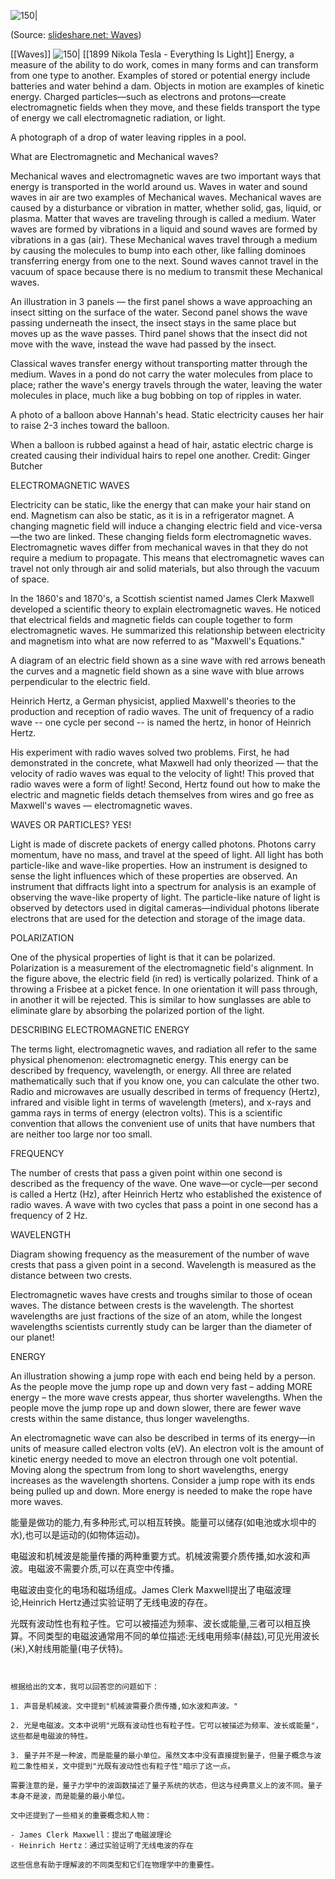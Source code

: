 ![150|](https://i.imgur.com/9JE4aF3.webp)

(Source:  [slideshare.net: Waves](https://www.slideshare.net/slideshow/waves-presentation-730575/730575))



[[Waves]]
![150|](https://i.imgur.com/wmqCsVw.webp)
[[1899 Nikola Tesla - Everything Is Light]]
Energy, a measure of the ability to do work, comes in many forms and can transform from one type to another. Examples of stored or potential energy include batteries and water behind a dam. Objects in motion are examples of kinetic energy. Charged particles—such as electrons and protons—create electromagnetic fields when they move, and these fields transport the type of energy we call electromagnetic radiation, or light.

A photograph of a drop of water leaving ripples in a pool.

What are Electromagnetic and Mechanical waves?

Mechanical waves and electromagnetic waves are two important ways that energy is transported in the world around us. Waves in water and sound waves in air are two examples of Mechanical waves. Mechanical waves are caused by a disturbance or vibration in matter, whether solid, gas, liquid, or plasma. Matter that waves are traveling through is called a medium. Water waves are formed by vibrations in a liquid and sound waves are formed by vibrations in a gas (air). These Mechanical waves travel through a medium by causing the molecules to bump into each other, like falling dominoes transferring energy from one to the next. Sound waves cannot travel in the vacuum of space because there is no medium to transmit these Mechanical waves.

An illustration in 3 panels — the first panel shows a wave approaching an insect sitting on the surface of the water. Second panel shows the wave passing underneath the insect, the insect stays in the same place but moves up as the wave passes. Third panel shows that the insect did not move with the wave, instead the wave had passed by the insect.

Classical waves transfer energy without transporting matter through the medium. Waves in a pond do not carry the water molecules from place to place; rather the wave's energy travels through the water, leaving the water molecules in place, much like a bug bobbing on top of ripples in water.

A photo of a balloon above Hannah's head. Static electricity causes her hair to raise 2-3 inches toward the balloon.

When a balloon is rubbed against a head of hair, astatic electric charge is created causing their individual hairs to repel one another. Credit: Ginger Butcher

ELECTROMAGNETIC WAVES

Electricity can be static, like the energy that can make your hair stand on end. Magnetism can also be static, as it is in a refrigerator magnet. A changing magnetic field will induce a changing electric field and vice-versa—the two are linked. These changing fields form electromagnetic waves. Electromagnetic waves differ from mechanical waves in that they do not require a medium to propagate. This means that electromagnetic waves can travel not only through air and solid materials, but also through the vacuum of space.

In the 1860's and 1870's, a Scottish scientist named James Clerk Maxwell developed a scientific theory to explain electromagnetic waves. He noticed that electrical fields and magnetic fields can couple together to form electromagnetic waves. He summarized this relationship between electricity and magnetism into what are now referred to as "Maxwell's Equations."

A diagram of an electric field shown as a sine wave with red arrows beneath the curves and a magnetic field shown as a sine wave with blue arrows perpendicular to the electric field.

Heinrich Hertz, a German physicist, applied Maxwell's theories to the production and reception of radio waves. The unit of frequency of a radio wave -- one cycle per second -- is named the hertz, in honor of Heinrich Hertz.

His experiment with radio waves solved two problems. First, he had demonstrated in the concrete, what Maxwell had only theorized — that the velocity of radio waves was equal to the velocity of light! This proved that radio waves were a form of light! Second, Hertz found out how to make the electric and magnetic fields detach themselves from wires and go free as Maxwell's waves — electromagnetic waves.

WAVES OR PARTICLES? YES!

Light is made of discrete packets of energy called photons. Photons carry momentum, have no mass, and travel at the speed of light. All light has both particle-like and wave-like properties. How an instrument is designed to sense the light influences which of these properties are observed. An instrument that diffracts light into a spectrum for analysis is an example of observing the wave-like property of light. The particle-like nature of light is observed by detectors used in digital cameras—individual photons liberate electrons that are used for the detection and storage of the image data.

POLARIZATION

One of the physical properties of light is that it can be polarized. Polarization is a measurement of the electromagnetic field's alignment. In the figure above, the electric field (in red) is vertically polarized. Think of a throwing a Frisbee at a picket fence. In one orientation it will pass through, in another it will be rejected. This is similar to how sunglasses are able to eliminate glare by absorbing the polarized portion of the light.

DESCRIBING ELECTROMAGNETIC ENERGY

The terms light, electromagnetic waves, and radiation all refer to the same physical phenomenon: electromagnetic energy. This energy can be described by frequency, wavelength, or energy. All three are related mathematically such that if you know one, you can calculate the other two. Radio and microwaves are usually described in terms of frequency (Hertz), infrared and visible light in terms of wavelength (meters), and x-rays and gamma rays in terms of energy (electron volts). This is a scientific convention that allows the convenient use of units that have numbers that are neither too large nor too small.

FREQUENCY

The number of crests that pass a given point within one second is described as the frequency of the wave. One wave—or cycle—per second is called a Hertz (Hz), after Heinrich Hertz who established the existence of radio waves. A wave with two cycles that pass a point in one second has a frequency of 2 Hz.

WAVELENGTH

Diagram showing frequency as the measurement of the number of wave crests that pass a given point in a second. Wavelength is measured as the distance between two crests.

Electromagnetic waves have crests and troughs similar to those of ocean waves. The distance between crests is the wavelength. The shortest wavelengths are just fractions of the size of an atom, while the longest wavelengths scientists currently study can be larger than the diameter of our planet!

ENERGY

An illustration showing a jump rope with each end being held by a person. As the people move the jump rope up and down very fast – adding MORE energy – the more wave crests appear, thus shorter wavelengths. When the people move the jump rope up and down slower, there are fewer wave crests within the same distance, thus longer wavelengths.

An electromagnetic wave can also be described in terms of its energy—in units of measure called electron volts (eV). An electron volt is the amount of kinetic energy needed to move an electron through one volt potential. Moving along the spectrum from long to short wavelengths, energy increases as the wavelength shortens. Consider a jump rope with its ends being pulled up and down. More energy is needed to make the rope have more waves.




能量是做功的能力,有多种形式,可以相互转换。能量可以储存(如电池或水坝中的水),也可以是运动的(如物体运动)。

电磁波和机械波是能量传播的两种重要方式。机械波需要介质传播,如水波和声波。电磁波不需要介质,可以在真空中传播。

电磁波由变化的电场和磁场组成。James Clerk Maxwell提出了电磁波理论,Heinrich Hertz通过实验证明了无线电波的存在。

光既有波动性也有粒子性。它可以被描述为频率、波长或能量,三者可以相互换算。不同类型的电磁波通常用不同的单位描述:无线电用频率(赫兹),可见光用波长(米),X射线用能量(电子伏特)。




```


根据给出的文本，我可以回答您的问题如下：

1. 声音是机械波。文中提到"机械波需要介质传播,如水波和声波。"

2. 光是电磁波。文本中说明"光既有波动性也有粒子性。它可以被描述为频率、波长或能量"，这些都是电磁波的特性。

3. 量子并不是一种波，而是能量的最小单位。虽然文本中没有直接提到量子，但量子概念与波粒二象性相关，文中提到"光既有波动性也有粒子性"暗示了这一点。

需要注意的是，量子力学中的波函数描述了量子系统的状态，但这与经典意义上的波不同。量子本身不是波，而是能量的最小单位。

文中还提到了一些相关的重要概念和人物：

- James Clerk Maxwell：提出了电磁波理论
- Heinrich Hertz：通过实验证明了无线电波的存在

这些信息有助于理解波的不同类型和它们在物理学中的重要性。
```